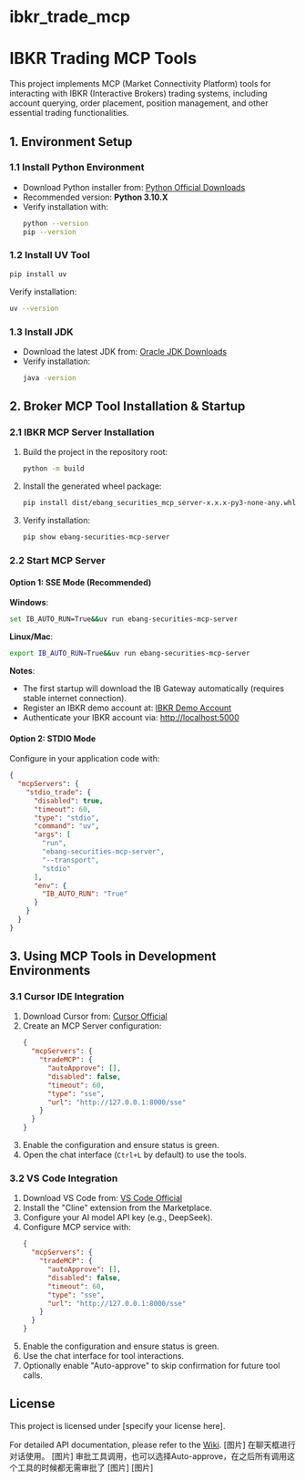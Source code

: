 # ibkr_trade_mcp
# IBKR Trading MCP Tools

This project implements MCP (Market Connectivity Platform) tools for interacting with IBKR (Interactive Brokers) trading systems, including account querying, order placement, position management, and other essential trading functionalities.


## 1. Environment Setup

### 1.1 Install Python Environment
- Download Python installer from: [Python Official Downloads](https://www.python.org/downloads/)
- Recommended version: **Python 3.10.X**
- Verify installation with:
  ```bash
  python --version
  pip --version
  ```

### 1.2 Install UV Tool
```bash
pip install uv
```
Verify installation:
```bash
uv --version
```

### 1.3 Install JDK
- Download the latest JDK from: [Oracle JDK Downloads](https://www.oracle.com/java/technologies/downloads/#java11)
- Verify installation:
  ```bash
  java -version
  ```


## 2. Broker MCP Tool Installation & Startup

### 2.1 IBKR MCP Server Installation
1. Build the project in the repository root:
   ```bash
   python -m build
   ```
2. Install the generated wheel package:
   ```bash
   pip install dist/ebang_securities_mcp_server-x.x.x-py3-none-any.whl
   ```
3. Verify installation:
   ```bash
   pip show ebang-securities-mcp-server
   ```

### 2.2 Start MCP Server
#### Option 1: SSE Mode (Recommended)
**Windows**:
```bash
set IB_AUTO_RUN=True&&uv run ebang-securities-mcp-server
```

**Linux/Mac**:
```bash
export IB_AUTO_RUN=True&&uv run ebang-securities-mcp-server
```

**Notes**:
- The first startup will download the IB Gateway automatically (requires stable internet connection).
- Register an IBKR demo account at: [IBKR Demo Account](https://www.interactivebrokers.com.sg/Universal/Application?ft=T)
- Authenticate your IBKR account via: [http://localhost:5000](http://localhost:5000)

#### Option 2: STDIO Mode
Configure in your application code with:
```json
{
  "mcpServers": {
    "stdio_trade": {
      "disabled": true,
      "timeout": 60,
      "type": "stdio",
      "command": "uv",
      "args": [
        "run",
        "ebang-securities-mcp-server",
        "--transport",
        "stdio"
      ],
      "env": {
        "IB_AUTO_RUN": "True"
      }
    }
  }
}
```


## 3. Using MCP Tools in Development Environments

### 3.1 Cursor IDE Integration
1. Download Cursor from: [Cursor Official](https://www.cursor.com/cn)
2. Create an MCP Server configuration:
   ```json
   {
     "mcpServers": {
       "tradeMCP": {
         "autoApprove": [],
         "disabled": false,
         "timeout": 60,
         "type": "sse",
         "url": "http://127.0.0.1:8000/sse"
       }
     }
   }
   ```
3. Enable the configuration and ensure status is green.
4. Open the chat interface (`Ctrl+L` by default) to use the tools.

### 3.2 VS Code Integration
1. Download VS Code from: [VS Code Official](https://code.visualstudio.com/)
2. Install the "Cline" extension from the Marketplace.
3. Configure your AI model API key (e.g., DeepSeek).
4. Configure MCP service with:
   ```json
   {
     "mcpServers": {
       "tradeMCP": {
         "autoApprove": [],
         "disabled": false,
         "timeout": 60,
         "type": "sse",
         "url": "http://127.0.0.1:8000/sse"
       }
     }
   }
   ```
5. Enable the configuration and ensure status is green.
6. Use the chat interface for tool interactions.
7. Optionally enable "Auto-approve" to skip confirmation for future tool calls.


## License
This project is licensed under [specify your license here].

For detailed API documentation, please refer to the [Wiki](https://github.com/yourusername/your-repo/wiki).
[图片]
在聊天框进行对话使用。
[图片]
审批工具调用，也可以选择Auto-approve，在之后所有调用这个工具的时候都无需审批了
[图片]
[图片]
